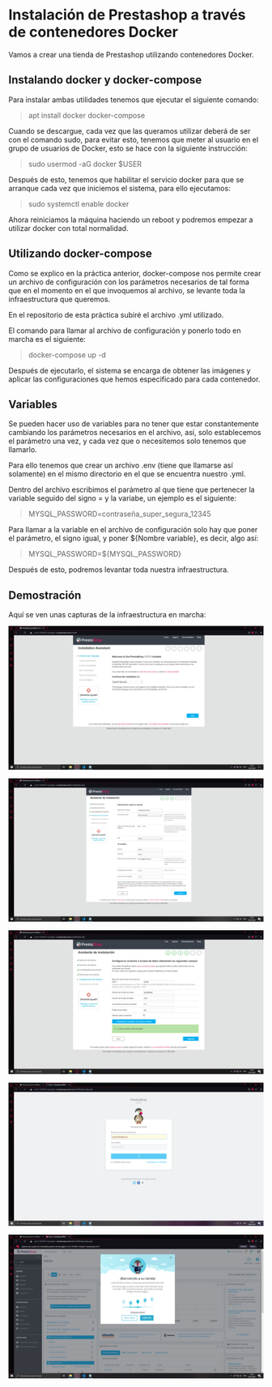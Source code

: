 # Instalación de Prestashop a través de contenedores Docker

Vamos a crear una tienda de Prestashop utilizando contenedores Docker.

## Instalando docker y docker-compose

Para instalar ambas utilidades tenemos que ejecutar el siguiente comando:

>apt install docker docker-compose

Cuando se descargue, cada vez que las queramos utilizar deberá de ser con el comando sudo, para evitar esto, tenemos que meter al usuario en el grupo de usuarios de Docker, esto se hace con la siguiente instrucción:

>sudo usermod -aG docker $USER

Después de esto, tenemos que habilitar el servicio docker para que se arranque cada vez que iniciemos el sistema, para ello ejecutamos:

>sudo systemctl enable docker

Ahora reiniciamos la máquina haciendo un reboot y podremos empezar a utilizar docker con total normalidad.

## Utilizando docker-compose

Como se explico en la práctica anterior, docker-compose nos permite crear un archivo de configuración con los parámetros necesarios de tal forma que en el momento en el que invoquemos al archivo, se levante toda la infraestructura que queremos.

En el repositorio de esta práctica subiré el archivo .yml utilizado.

El comando para llamar al archivo de configuración y ponerlo todo en marcha es el siguiente:

>docker-compose up -d

Después de ejecutarlo, el sistema se encarga de obtener las imágenes y aplicar las configuraciones que hemos especificado para cada contenedor.

## Variables

Se pueden hacer uso de variables para no tener que estar constantemente cambiando los parámetros necesarios en el archivo, así, solo establecemos el parámetro una vez, y cada vez que o necesitemos solo tenemos que llamarlo.

Para ello tenemos que crear un archivo .env (tiene que llamarse así solamente) en el mismo directorio en el que se encuentra nuestro .yml.

Dentro del archivo escribimos el parámetro al que tiene que pertenecer la variable seguido del signo = y la variabe, un ejemplo es el siguiente:

>MYSQL_PASSWORD=contraseña_super_segura_12345

Para llamar a la variable en el archivo de configuración solo hay que poner el parámetro, el signo igual, y poner ${Nombre variable}, es decir, algo así:

>MYSQL_PASSWORD=${MYSQL_PASSWORD}

Después de esto, podremos levantar toda nuestra infraestructura.

## Demostración

Aquí se ven unas capturas de la infraestructura en marcha:

![Imagen de demostracion 1](/capturas/demo1.png)

![Imagen de demostracion 2](/capturas/demo2.png)

![Imagen de demostracion 3](/capturas/demo3.png)

![Imagen de demostracion 4](/capturas/demo4.png)

![Imagen de demostracion 5](/capturas/demo5.png)
